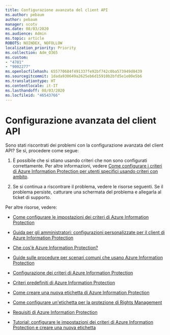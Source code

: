 ```yaml
---
title: Configurazione avanzata del client API
ms.author: pebaum
author: pebaum
manager: scotv
ms.date: 08/03/2020
ms.audience: Admin
ms.topic: article
ROBOTS: NOINDEX, NOFOLLOW
localization_priority: Priority
ms.collection: Adm_O365
ms.custom:
- "4781"
- "9002277"
ms.openlocfilehash: 655770684f491337fe92bf742c0ba573949d8439
ms.sourcegitcommit: 1dada930649a2625eb6d15910b2bfd5e1e00e5b6
ms.translationtype: HT
ms.contentlocale: it-IT
ms.lasthandoff: 08/03/2020
ms.locfileid: "46543766"
---
```

# <a name="aip-client-advanced-configuration"></a>Configurazione avanzata del client API

Sono stati riscontrati dei problemi con la configurazione avanzata del client API? Se sì, procedere come segue:

1. È possibile che si stiano usando criteri che non sono configurati correttamente. Per altre informazioni, vedere [Come configurare i criteri di Azure Information Protection per utenti specifici usando criteri con ambito](https://docs.microsoft.com/azure/information-protection/configure-policy-scope).

2. Se si continua a riscontrare il problema, vedere le risorse seguenti. Se il problema persiste, catturare una schermata del problema e allegarla al ticket di supporto.

Per altre risorse, vedere:

- [Come configurare le impostazioni dei criteri di Azure Information Protection](https://docs.microsoft.com/azure/information-protection/configure-policy-settings)  
    
- [Guida per gli amministratori: configurazioni personalizzate per il client di Azure Information Protection](https://docs.microsoft.com/azure/information-protection/rms-client/client-admin-guide-customizations)  
    
- [Che cos'è Azure Information Protection?](https://docs.microsoft.com/azure/information-protection/what-is-information-protection)  
    
- [Guide sulle procedure per scenari comuni che usano Azure Information Protection](https://docs.microsoft.com/azure/information-protection/how-to-guides)  
    
- [Configurazione dei criteri di Azure Information Protection](https://docs.microsoft.com/azure/information-protection/deploy-use/configure-policy)  
    
- [Criteri predefiniti di Azure Information Protection](https://docs.microsoft.com/azure/information-protection/deploy-use/configure-policy-default)  
    
- [Come creare una nuova etichetta di Azure Information Protection](https://docs.microsoft.com/azure/information-protection/deploy-use/configure-policy-new-label)  
    
- [Come configurare un'etichetta per la protezione di Rights Management](https://docs.microsoft.com/azure/information-protection/deploy-use/configure-policy-protection)  
    
- [Requisiti di Azure Information Protection](https://docs.microsoft.com/azure/information-protection/get-started/requirements)

- [Tutorial: configurare le impostazioni dei criteri di Azure Information Protection e creare una nuova etichetta](https://docs.microsoft.com/azure/information-protection/get-started/infoprotect-quick-start-tutorial)